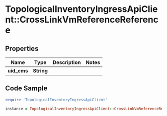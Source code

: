 # TopologicalInventoryIngressApiClient::CrossLinkVmReferenceReference

## Properties

Name | Type | Description | Notes
------------ | ------------- | ------------- | -------------
**uid_ems** | **String** |  | 

## Code Sample

```ruby
require 'TopologicalInventoryIngressApiClient'

instance = TopologicalInventoryIngressApiClient::CrossLinkVmReferenceReference.new(uid_ems: null)
```



